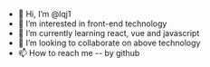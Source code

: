 - 👋 Hi, I’m @lqj1
- 👀 I’m interested in front-end technology
- 🌱 I’m currently learning react, vue and javascript
- 💞️ I’m looking to collaborate on above technology
- 📫 How to reach me -- by github

<!---
lqj1/lqj1 is a ✨ special ✨ repository because its `README.md` (this file) appears on your GitHub profile.
You can click the Preview link to take a look at your changes.
--->
